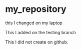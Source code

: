 # my_repository

this I changed on my laptop

This I added on the testing branch

This I did not create on github.
